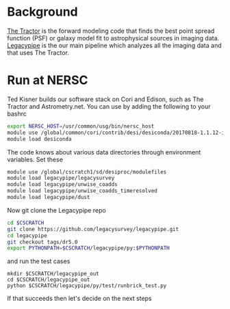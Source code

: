 # Background
[The Tractor](https://github.com/dstndstn/tractor) is the forward modeling code that finds the best point spread function (PSF) or galaxy model fit to astrophysical sources in imaging data. [Legacypipe](https://github.com/legacysurvey/legacypipe) is the our main pipeline which analyzes all the imaging data and that uses The Tractor. 

# Run at NERSC

Ted Kisner builds our software stack on Cori and Edison, such as The Tractor and Astrometry.net. You can use by adding the following to your bashrc
```sh
export NERSC_HOST=/usr/common/usg/bin/nersc_host
module use /global/common/cori/contrib/desi/desiconda/20170818-1.1.12-img/modulefiles
module load desiconda
```

The code knows about various data directories through environment variables. Set these
```sh
module use /global/cscratch1/sd/desiproc/modulefiles
module load legacypipe/legacysurvey
module load legacypipe/unwise_coadds
module load legacypipe/unwise_coadds_timeresolved
module load legacypipe/dust
```

Now git clone the Legacypipe repo
```sh
cd $CSCRATCH
git clone https://github.com/legacysurvey/legacypipe.git
cd legacypipe
git checkout tags/dr5.0
export PYTHONPATH=$CSCRATCH/legacypipe/py:$PYTHONPATH
```
and run the test cases
```
mkdir $CSCRATCH/legacypipe_out
cd $CSCRATCH/legacypipe_out
python $CSCRATCH/legacypipe/py/test/runbrick_test.py 
```

If that succeeds then let's decide on the next steps

